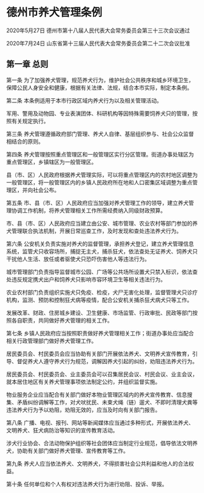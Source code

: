 # 德州市养犬管理条例

2020年5月27日 德州市第十八届人民代表大会常务委员会第三十三次会议通过

2020年7月24日 山东省第十三届人民代表大会常务委员会第二十二次会议批准

<!-- INFO END -->

## 第一章  总则

第一条 为了加强养犬管理，规范养犬行为，维护社会公共秩序和城乡环境卫生，保障公民人身安全和健康，根据有关法律、法规，结合本市实际，制定本条例。

第二条 本条例适用于本市行政区域内养犬行为以及相关管理活动。

军用、警用及动物园、专业表演团体、科研机构等因特殊需要饲养犬只的管理，按照有关规定执行。

第三条 养犬管理遵循政府部门管理、养犬人自律、基层组织参与、社会公众监督相结合的原则。

第四条 养犬管理按照重点管理区和一般管理区实行分区管理。街道办事处辖区为重点管理区，乡镇辖区为一般管理区。

县（市、区）人民政府根据养犬管理实际，可以将重点管理区内的农村地区调整为一般管理区，将一般管理区内的乡镇人民政府所在地和人口密集区域调整为重点管理区，并向社会公布。

第五条 市、县（市、区）人民政府应当加强对养犬管理工作的领导，建立养犬管理协调工作机制，将养犬管理相关工作所需经费纳入同级财政预算。

市、县（市、区）人民政府应当建立由公安、城市管理、农业农村等部门参加的养犬管理联合执法机制，开展日常巡查工作，及时发现和查处违法养犬行为。

第六条 公安机关负责实施对养犬的监督管理，承担养犬登记，建立养犬管理信息系统，监管犬只收容场所，捕捉无主犬，捕杀狂犬，依法查处无证养犬、饲养犬只干扰他人生活、放任或者驱使犬只恐吓伤害他人等违法行为。

城市管理部门负责指导监督城市公园、广场等公共场所设置犬只禁入标识，依法查处违反规定携犬出户和饲养犬只影响市容环境卫生等相关违法行为。

农业农村部门负责组织实施犬只免疫、检疫，犬尸无害化处理，监督管理犬只诊疗机构，监测、预防和控制狂犬病等疫情，配合公安机关捕杀狂犬病犬只等工作。

发展改革、财政、住房城乡建设、卫生健康、市场监管、行政审批、民政等部门按照各自职责，共同做好养犬管理的相关工作。

第七条 乡镇人民政府应当按照职责做好养犬管理相关工作；街道办事处应当配合相关行政管理部门做好养犬管理工作。

居民委员会、村民委员会应当协助有关部门开展依法养犬、文明养犬宣传教育，引导、督促养犬人遵守养犬行为规范，调解因养犬引起的纠纷，劝阻违法养犬行为。

居民委员会、村民委员会、业主委员会可以召集居民会议、村民会议、业主会议，就本居住地区有关养犬管理事项依法制定公约，并组织监督实施。

物业服务企业应当配合有关部门做好本物业管理区域内的养犬宣传教育、信息搜集、矛盾纠纷调解等工作，对犬吠扰民、未束犬绳（链）遛犬、不即时清理犬粪等违法养犬行为予以劝阻，劝阻无效的，应当及时向有关部门报告。

第八条 广播、电视、报刊、网站等新闻媒体应当通过多种形式，开展依法养犬、文明养犬、狂犬病防治等知识的宣传教育活动。

涉犬行业协会、合法动物保护组织等社会团体应当制定行业规范，倡导依法文明养犬，协助有关部门做好养犬管理、宣传教育等工作。

第九条 养犬人应当依法养犬、文明养犬，不得损害社会公共利益和他人的合法权益。

第十条 任何单位和个人有权对违法养犬行为进行劝阻、投诉、举报。